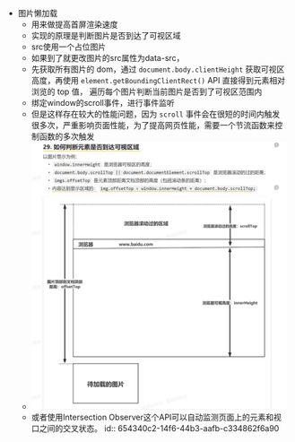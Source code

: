 - 图片懒加载
	- 用来做提高首屏渲染速度
	- 实现的原理是判断图片是否到达了可视区域
	- src使用一个占位图片
	- 如果到了就更改图片的src属性为data-src，
	- 先获取所有图片的 dom，通过 `document.body.clientHeight` 获取可视区高度，再使用 `element.getBoundingClientRect()` API 直接得到元素相对浏览的 top 值， 遍历每个图片判断当前图片是否到了可视区范围内
	- 绑定window的scroll事件，进行事件监听
	- 但是这样存在较大的性能问题，因为 `scroll` 事件会在很短的时间内触发很多次，严重影响页面性能，为了提高网页性能，需要一个节流函数来控制函数的多次触发
	- ![image.png](../assets/image_1698925310469_0.png)
	- 或者使用Intersection Observer这个API可以自动监测页面上的元素和视口之间的交叉状态。
	  id:: 654340c2-14f6-44b3-aafb-c334862f6a90